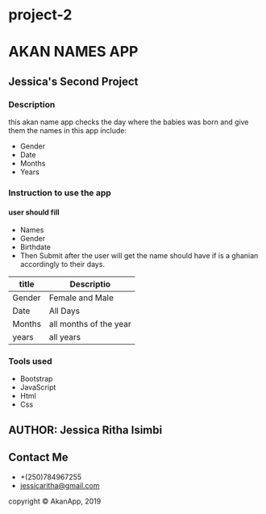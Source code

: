 # project-2
# AKAN NAMES APP
## Jessica's Second Project
### Description
this akan name app checks the day where the babies was born and give them the names
in this app include:
- Gender
- Date
- Months
- Years
### Instruction to use the app
#### user should fill 
- Names
- Gender
- Birthdate
- Then Submit 
after the user will get the name should have if is a ghanian accordingly to their days.

|title         |Descriptio            |
|--------------|----------------------|
|Gender        |Female and Male       |
|Date          |All Days              |
|Months        |all months of the year|
|years         | all years            |

### Tools used 
- Bootstrap
- JavaScript
- Html
- Css

## AUTHOR: Jessica Ritha Isimbi
## Contact Me 
- +(250)784967255
- jessicaritha@gmail.com

copyright &copy; AkanApp,  2019

